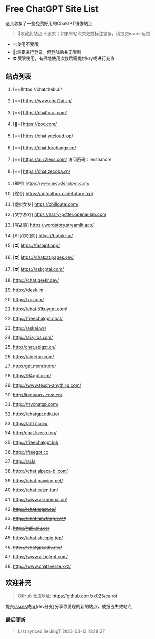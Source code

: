 # Free ChatGPT Site List

这儿收集了一些免费好用的ChatGPT镜像站点
> 🤭收藏此站点,不迷失；如果有站点失效或标注错误，请提交issues反馈

- ⭐:使用不受限
- 🔑:需要进行登录，但登陆后并无限制
- ⛔:受限使用，有限地使用次数后需提供key或进行充值

## 站点列表
1. [⭐⭐]https://chat.theb.ai/

2. [⭐⭐] https://www.chat2ai.cn/

3. [⭐⭐] https://chatforai.com/

4. [🔑⭐] https://poe.com/

5. [⭐⭐] https://chat.yqcloud.top/

6. [⭐⭐] https://chat.forchange.cn/

7. [⭐⭐] https://ai.v2less.com/ 访问密码：lessismore

8. [⭐⭐] https://chat.zecoba.cn/

9. [编程] https://www.aicodehelper.com/

10. [综合] https://ai-toolbox.codefuture.top/

11. [虚拟女友] https://chilloutai.com/

12. [文字游戏] https://harry-potter.openai-lab.com

13. [写故事] https://wordstory.streamlit.app/

14. [AI 如来(佛)] https://hotoke.ai/

15. [⛔] https://fastgpt.app/

16. [⛔] https://chatcat.pages.dev/

17. [⛔] https://askgptai.com/

18. https://chat.geekr.dev/

19. https://desk.im

20. https://xc.com/

21. https://chat.51buygpt.com/

22. https://freechatgpt.chat/

23. https://askai.ws/

24. https://ai.yiios.com/

25. http://chat.apigpt.cn/

26. https://aigcfun.com/

27. http://gpt.mxnf.store/

28. https://94gpt.com/

29. https://www.teach-anything.com/

30. http://itecheasy.com.cn/

31. https://trychatgp.com/

32. https://chatgpt.ddiu.io/

33. https://ai117.com/

34. http://chat.livepo.top/

35. https://freechatgpt.lol/

36. https://freegpt.cc

37. https://ai.ls

38. https://chat.alpaca-bi.com/

39. https://chat.paoying.net/

40. https://chat.eaten.fun/

41. https://www.askopenai.cn/

42. ~~https://chat.tgbot.co/~~

43. ~~https://chat.ninvfeng.xyz/!~~

44. ~~https://talk.xiu.ee/~~

45. ~~https://chat.sheepig.top/~~

46. ~~https://chatgpt.ddiu.me/~~

47. https://www.aitoolgpt.com/

48. https://www.chatsverse.xyz/

## 欢迎补充
>GitHub 仓库地址: https://github.com/xx025/carrot

提交[issues](https://github.com/xx025/carrot/issues)或[pr](https://github.com/xx025/carrot/pulls)(dev分支)分享你发现的新的站点，或报告失效站点



### 最后更新

>Last synced:BeiJingT 2023-03-13 18:28:27
